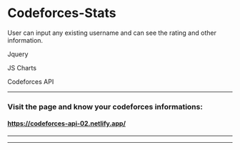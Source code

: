 
# Codeforces-Stats
User can input any existing username and can see the rating and other information.

Jquery

JS Charts

Codeforces API

---

### Visit the page and know your codeforces informations: 
####  https://codeforces-api-02.netlify.app/
---


---
